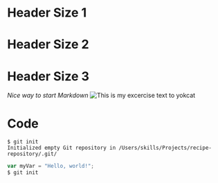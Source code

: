 # Header Size 1
# Header Size 2
# Header Size 3
_Nice way to start Markdown_
![This is my excercise text to yokcat](https://octodex.github.com/images/yaktocat.png)
# Code

```
$ git init
Initialized empty Git repository in /Users/skills/Projects/recipe-repository/.git/
```
``` javascript
var myVar = "Hello, world!";
$ git init
```
